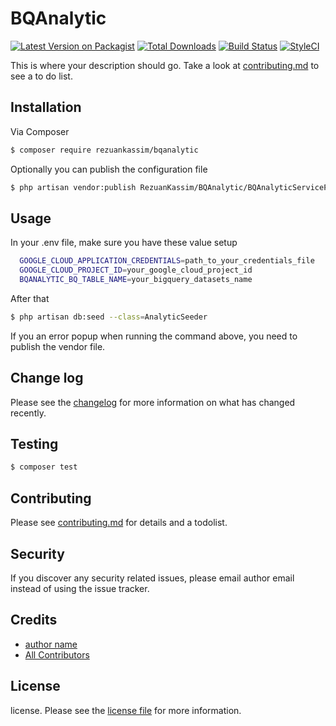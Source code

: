 # BQAnalytic

[![Latest Version on Packagist][ico-version]][link-packagist]
[![Total Downloads][ico-downloads]][link-downloads]
[![Build Status][ico-travis]][link-travis]
[![StyleCI][ico-styleci]][link-styleci]

This is where your description should go. Take a look at [contributing.md](contributing.md) to see a to do list.

## Installation

Via Composer

``` bash
$ composer require rezuankassim/bqanalytic
```
Optionally you can publish the configuration file

``` bash
$ php artisan vendor:publish RezuanKassim/BQAnalytic/BQAnalyticServiceProvider
```

## Usage

In your .env file, make sure you have these value setup

``` bash
  GOOGLE_CLOUD_APPLICATION_CREDENTIALS=path_to_your_credentials_file
  GOOGLE_CLOUD_PROJECT_ID=your_google_cloud_project_id
  BQANALYTIC_BQ_TABLE_NAME=your_bigquery_datasets_name
```

After that

``` bash
$ php artisan db:seed --class=AnalyticSeeder
```

If you an error popup when running the command above, you need to publish the vendor file.

## Change log

Please see the [changelog](changelog.md) for more information on what has changed recently.

## Testing

``` bash
$ composer test
```

## Contributing

Please see [contributing.md](contributing.md) for details and a todolist.

## Security

If you discover any security related issues, please email author email instead of using the issue tracker.

## Credits

- [author name][link-author]
- [All Contributors][link-contributors]

## License

license. Please see the [license file](license.md) for more information.

[ico-version]: https://img.shields.io/packagist/v/rezuankassim/bqanalytic.svg?style=flat-square
[ico-downloads]: https://img.shields.io/packagist/dt/rezuankassim/bqanalytic.svg?style=flat-square
[ico-travis]: https://img.shields.io/travis/rezuankassim/bqanalytic/master.svg?style=flat-square
[ico-styleci]: https://styleci.io/repos/12345678/shield

[link-packagist]: https://packagist.org/packages/rezuankassim/bqanalytic
[link-downloads]: https://packagist.org/packages/rezuankassim/bqanalytic
[link-travis]: https://travis-ci.org/rezuankassim/bqanalytic
[link-styleci]: https://styleci.io/repos/12345678
[link-author]: https://github.com/rezuankassim
[link-contributors]: ../../contributors
